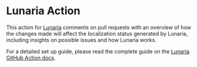 # Lunaria Action

This action for [Lunaria](https://lunaria.dev/) comments on pull requests with an overview of how the changes made will affect the localization status generated by Lunaria, including insights on possible issues and how Lunaria works.

For a detailed set up guide, please read the complete guide on the [Lunaria GitHub Action docs](https://lunaria.dev/tools/github-action/).
